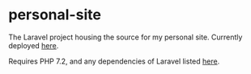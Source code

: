 # personal-site
The Laravel project housing the source for my personal site. Currently deployed [here](https://www.deniswong.ca).

Requires PHP 7.2, and any dependencies of Laravel listed [here](https://laravel.com/docs/master#installation). 
